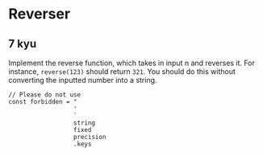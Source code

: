# Reverser
## 7 kyu

Implement the reverse function, which takes in input n and reverses it. For instance, `reverse(123)` should return `321`. You should do this without converting the inputted number into a string.
```
// Please do not use
const forbidden = "
                  '
                  `
                  string
                  fixed
                  precision
                  .keys
```
